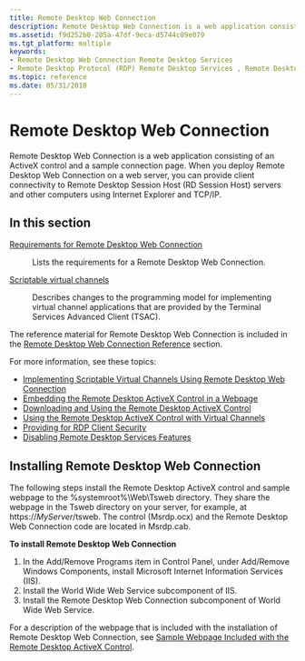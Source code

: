 ```yaml
---
title: Remote Desktop Web Connection
description: Remote Desktop Web Connection is a web application consisting of an ActiveX control and a sample connection page.
ms.assetid: f9d252b0-205a-47df-9eca-d5744c09e079
ms.tgt_platform: multiple
keywords:
- Remote Desktop Web Connection Remote Desktop Services
- Remote Desktop Protocol (RDP) Remote Desktop Services , Remote Desktop Web Connection overview
ms.topic: reference
ms.date: 05/31/2018
---
```


# Remote Desktop Web Connection

Remote Desktop Web Connection is a web application consisting of an ActiveX control and a sample connection page. When you deploy Remote Desktop Web Connection on a web server, you can provide client connectivity to Remote Desktop Session Host (RD Session Host) servers and other computers using Internet Explorer and TCP/IP.

## In this section

<dl> <dt>

[Requirements for Remote Desktop Web Connection](requirements-for-remote-desktop-web-connection.md)
</dt> <dd>

Lists the requirements for a Remote Desktop Web Connection.

</dd> <dt>

[Scriptable virtual channels](scriptable-virtual-channels.md)
</dt> <dd>

Describes changes to the programming model for implementing virtual channel applications that are provided by the Terminal Services Advanced Client (TSAC).

</dd> </dl>

The reference material for Remote Desktop Web Connection is included in the [Remote Desktop Web Connection Reference](remote-desktop-web-connection-reference.md) section.

For more information, see these topics:

-   [Implementing Scriptable Virtual Channels Using Remote Desktop Web Connection](implementing-scriptable-virtual-channels-using-remote-desktop-web-connection.md)
-   [Embedding the Remote Desktop ActiveX Control in a Webpage](embedding-the-remote-desktop-activex-control-in-a-web-page.md)
-   [Downloading and Using the Remote Desktop ActiveX Control](/previous-versions//aa380808(v=vs.85))
-   [Using the Remote Desktop ActiveX Control with Virtual Channels](using-the-remote-desktop-activex-control-with-virtual-channels.md)
-   [Providing for RDP Client Security](providing-for-rdp-client-security.md)
-   [Disabling Remote Desktop Services Features](disabling-terminal-services-features.md)

## Installing Remote Desktop Web Connection

The following steps install the Remote Desktop ActiveX control and sample webpage to the %systemroot%\\Web\\Tsweb directory. They share the webpage in the Tsweb directory on your server, for example, at https://*MyServer*/tsweb. The control (Msrdp.ocx) and the Remote Desktop Web Connection code are located in Msrdp.cab.

**To install Remote Desktop Web Connection**

1.  In the Add/Remove Programs item in Control Panel, under Add/Remove Windows Components, install Microsoft Internet Information Services (IIS).
2.  Install the World Wide Web Service subcomponent of IIS.
3.  Install the Remote Desktop Web Connection subcomponent of World Wide Web Service.

For a description of the webpage that is included with the installation of Remote Desktop Web Connection, see [Sample Webpage Included with the Remote Desktop ActiveX Control](sample-web-page-included-with-the-remote-desktop-activex-control.md).

 

 
